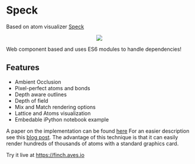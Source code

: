 # Speck

Based on atom visualizer [Speck](https://github.com/wwwtyro/speck)

<p align="center">
  <img src="https://raw.githubusercontent.com/wwwtyro/speck/gh-pages/static/screenshots/demo-2.png">
</p>

Web component based and uses ES6 modules to handle dependencies!

## Features
 - Ambient Occlusion
 - Pixel-perfect atoms and bonds
 - Depth aware outlines
 - Depth of field
 - Mix and Match rendering options
 - Lattice and Atoms visualization
 - Embedable iPython notebook example

A paper on the implementation can be found
[here](http://vcg.isti.cnr.it/Publications/2006/TCM06/Tarini_FinalVersionElec.pdf)
For an easier description see this
[blog post](http://www.sunsetlakesoftware.com/2011/05/08/enhancing-molecules-using-opengl-es-20). The
advantage of this technique is that it can easily render hundreds of
thousands of atoms with a standard graphics card.

Try it live at https://finch.aves.io
